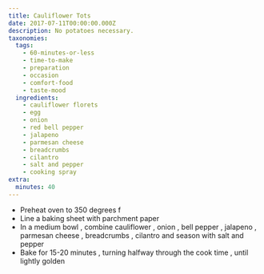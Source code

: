 ```yaml
---
title: Cauliflower Tots
date: 2017-07-11T00:00:00.000Z
description: No potatoes necessary.
taxonomies:
  tags:
    - 60-minutes-or-less
    - time-to-make
    - preparation
    - occasion
    - comfort-food
    - taste-mood
  ingredients:
    - cauliflower florets
    - egg
    - onion
    - red bell pepper
    - jalapeno
    - parmesan cheese
    - breadcrumbs
    - cilantro
    - salt and pepper
    - cooking spray
extra:
  minutes: 40
---
```

 - Preheat oven to 350 degrees f
 - Line a baking sheet with parchment paper
 - In a medium bowl , combine cauliflower , onion , bell pepper , jalapeno , parmesan cheese , breadcrumbs , cilantro and season with salt and pepper
 - Bake for 15-20 minutes , turning halfway through the cook time , until lightly golden
